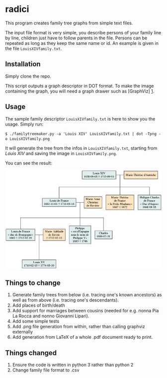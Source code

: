 radici
===============

This program creates family tree graphs from simple text files.

The input file format is very simple, you describe persons of your family line
by line, children just have to follow parents in the file. Persons can be
repeated as long as they keep the same name or id. An example is given in the
file `LouisXIVfamily.txt`.


Installation
------------

Simply clone the repo.

This script outputs a graph descriptor in DOT format. To make the image
containing the graph, you will need a graph drawer such as [GraphViz] [1].

[1]: http://www.graphviz.org/  "GraphViz"

Usage
-----

The sample family descriptor `LouisXIVfamily.txt` is here to show you the
usage. Simply run:
```
$ ./familytreemaker.py -a 'Louis XIV' LouisXIVfamily.txt | dot -Tpng -o LouisXIVfamily.png
```
It will generate the tree from the infos in `LouisXIVfamily.txt`, starting from
*Louis XIV* and saving the image in `LouisXIVfamily.png`.

You can see the result:

![result: LouisXIVfamily.png](/oldLouisXIVfamily.png)

Things to change
----------------

1. Generate family trees from below (i.e. tracing one's known ancestors) as well as from above (i.e. tracing one's descendants).
2. Add places of birth/death
3. Add support for marriages between cousins (needed for e.g. nonna Pia La Rocca and nonno Giovanni Lipari).
4. Add some simple tests
5. Add .png file generation from within, rather than calling graphviz externally
6. Add generation from LaTeX of a whole .pdf document ready to print.

Things changed
--------------

1. Ensure the code is written in python 3 rather than python 2
2. Change family file format to .csv

